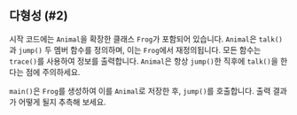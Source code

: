 ## 다형성 (#2)

시작 코드에는 `Animal`을 확장한 클래스 `Frog`가 포함되어 있습니다. `Animal`은 `talk()`과 `jump()` 두 멤버 함수를 정의하며, 이는 `Frog`에서 재정의됩니다. 모든 함수는 `trace()`를 사용하여 정보를 출력합니다. `Animal`은 항상 `jump()`한 직후에 `talk()`을 한다는 점에 주의하세요.

`main()`은 `Frog`를 생성하여 이를 `Animal`로 저장한 후, `jump()`를 호출합니다. 출력 결과가 어떻게 될지 추측해 보세요.